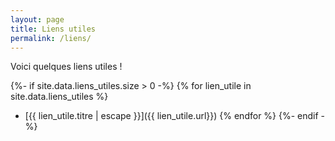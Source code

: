 ```yaml
---
layout: page
title: Liens utiles
permalink: /liens/
---
```


Voici quelques liens utiles !

{%- if site.data.liens_utiles.size > 0 -%}
  {% for lien_utile in site.data.liens_utiles %}
* [{{ lien_utile.titre | escape }}]({{ lien_utile.url}})
  {% endfor %}
{%- endif -%}
